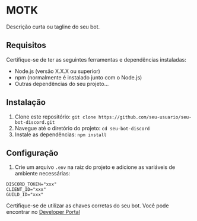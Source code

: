 
# MOTK

Descrição curta ou tagline do seu bot.

## Requisitos

Certifique-se de ter as seguintes ferramentas e dependências instaladas:

- Node.js (versão X.X.X ou superior)
- npm (normalmente é instalado junto com o Node.js)
- Outras dependências do seu projeto...

## Instalação

1. Clone este repositório: `git clone https://github.com/seu-usuario/seu-bot-discord.git`
2. Navegue até o diretório do projeto: `cd seu-bot-discord`
3. Instale as dependências: `npm install`

## Configuração

1. Crie um arquivo `.env` na raiz do projeto e adicione as variáveis de ambiente necessárias:

```env
DISCORD_TOKEN="xxx"
CLIENT_ID="xxx"
GUILD_ID="xxx"
```
Certifique-se de utilizar as chaves corretas do seu bot. Você pode encontrar no [Developer Portal](https://discord.com/developers/)



